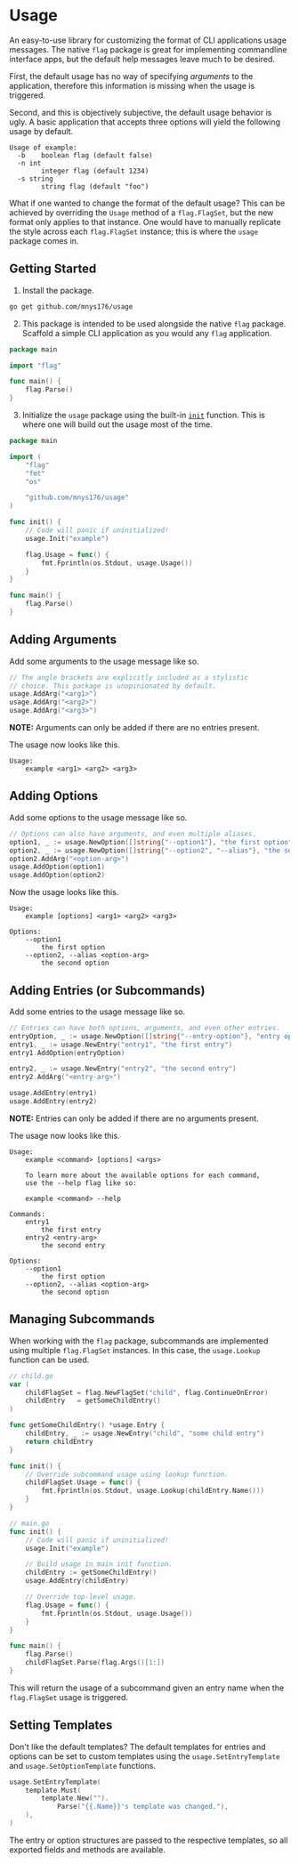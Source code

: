 # Usage

An easy-to-use library for customizing the format of CLI applications usage messages. The native `flag` package is great for implementing commandline interface apps, but the default help messages leave much to be desired.

First, the default usage has no way of specifying *arguments* to the application, therefore this information is missing when the usage is triggered.

Second, and this is objectively subjective, the default usage behavior is ugly. A basic application that accepts three options will yield the following usage by default.

```
Usage of example:
  -b    boolean flag (default false)
  -n int
        integer flag (default 1234)
  -s string
        string flag (default "foo")
```

What if one wanted to change the format of the default usage? This can be achieved by overriding the `Usage` method of a `flag.FlagSet`, but the new format only applies to that instance. One would have to manually replicate the style across each `flag.FlagSet` instance; this is where the `usage` package comes in.

## Getting Started

1. Install the package.

```zsh
go get github.com/mnys176/usage
```

2. This package is intended to be used alongside the native `flag` package. Scaffold a simple CLI application as you would any `flag` application.

```go
package main

import "flag"

func main() {
	flag.Parse()
}
```

3. Initialize the `usage` package using the built-in [`init`](https://go.dev/doc/effective_go#init) function. This is where one will build out the usage most of the time.

```go
package main

import (
	"flag"
	"fmt"
	"os"

	"github.com/mnys176/usage"
)

func init() {
	// Code will panic if uninitialized!
	usage.Init("example")

	flag.Usage = func() {
		fmt.Fprintln(os.Stdout, usage.Usage())
	}
}

func main() {
	flag.Parse()
}
```

## Adding Arguments

Add some arguments to the usage message like so.

```go
// The angle brackets are explicitly included as a stylistic
// choice. This package is unopinionated by default.
usage.AddArg("<arg1>")
usage.AddArg("<arg2>")
usage.AddArg("<arg3>")
```

**NOTE:** Arguments can only be added if there are no entries present.

The usage now looks like this.

```
Usage:
    example <arg1> <arg2> <arg3>
```

## Adding Options

Add some options to the usage message like so.

```go
// Options can also have arguments, and even multiple aliases.
option1, _ := usage.NewOption([]string{"--option1"}, "the first option")
option2, _ := usage.NewOption([]string{"--option2", "--alias"}, "the second option")
option2.AddArg("<option-arg>")
usage.AddOption(option1)
usage.AddOption(option2)
```

Now the usage looks like this.

```
Usage:
    example [options] <arg1> <arg2> <arg3>

Options:
    --option1
        the first option
    --option2, --alias <option-arg>
        the second option
```

## Adding Entries (or Subcommands)

Add some entries to the usage message like so.

```go
// Entries can have both options, arguments, and even other entries.
entryOption, _ := usage.NewOption([]string{"--entry-option"}, "entry option")
entry1, _ := usage.NewEntry("entry1", "the first entry")
entry1.AddOption(entryOption)

entry2, _ := usage.NewEntry("entry2", "the second entry")
entry2.AddArg("<entry-arg>")

usage.AddEntry(entry1)
usage.AddEntry(entry2)
```

**NOTE:** Entries can only be added if there are no arguments present.

The usage now looks like this.

```
Usage:
    example <command> [options] <args>

    To learn more about the available options for each command,
    use the --help flag like so:

    example <command> --help

Commands:
    entry1
        the first entry
    entry2 <entry-arg>
        the second entry

Options:
    --option1
        the first option
    --option2, --alias <option-arg>
        the second option
```

## Managing Subcommands

When working with the `flag` package, subcommands are implemented using multiple `flag.FlagSet` instances. In this case, the `usage.Lookup` function can be used.

```go
// child.go
var (
	childFlagSet = flag.NewFlagSet("child", flag.ContinueOnError)
	childEntry   = getSomeChildEntry()
)

func getSomeChildEntry() *usage.Entry {
	childEntry, _ := usage.NewEntry("child", "some child entry")
	return childEntry
}

func init() {
	// Override subcommand usage using lookup function.
	childFlagSet.Usage = func() {
		fmt.Fprintln(os.Stdout, usage.Lookup(childEntry.Name()))
	}
}

// main.go
func init() {
	// Code will panic if uninitialized!
	usage.Init("example")

	// Build usage in main init function.
	childEntry := getSomeChildEntry()
	usage.AddEntry(childEntry)

	// Override top-level usage.
	flag.Usage = func() {
		fmt.Fprintln(os.Stdout, usage.Usage())
	}
}

func main() {
	flag.Parse()
	childFlagSet.Parse(flag.Args()[1:])
}
```

This will return the usage of a subcommand given an entry name when the `flag.FlagSet` usage is triggered.

## Setting Templates

Don't like the default templates? The default templates for entries and options can be set to custom templates using the `usage.SetEntryTemplate` and `usage.SetOptionTemplate` functions.

```go
usage.SetEntryTemplate(
    template.Must(
        template.New("").
            Parse("{{.Name}}'s template was changed."),
    ),
)
```

The entry or option structures are passed to the respective templates, so all exported fields and methods are available.

